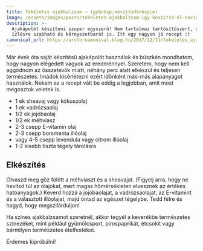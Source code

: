 ```yaml
---
title: Tökéletes ajakbalzsam – így&nbsp;készítsd&nbsp;el
image: /assets/images/posts/tokeletes-ajakbalzsam-igy-keszitsd-el-social.jpg
description: >-
  Ajakápolót készíteni szuper egyszerű! Nem tartalmaz tartósítószert, saját
  ízlésre szabható és környezetbarát is. Itt egy nagyon jó recept :)
canonical_url: https://arctornamonival.blog.hu/2017/12/11/tokeletes_ajakbalzsam_igy_keszitsd_el
---
```


Már évek óta saját készítésű ajakápolót használok és büszkén mondhatom, hogy
nagyon elégedett vagyok az eredménnyel. Szeretem, hogy nem kell aggódnom az
összetevők miatt, néhány perc alatt elkészül és teljesen természetes. Imádok
kísérletezni ezért időnként más-más alapanyagot használok. Nekem ez a recept
vált be eddig a legjobban, amit most megosztok veletek is.

*   1 ek sheavaj vagy kókuszolaj
*   1 ek vadrózsaolaj
*   1/2 ek jojóbaolaj
*   1/2 ek méhviasz
*   2-3 csepp E-vitamin olaj
*   2-3 csepp borsmenta illóolaj
*   vagy 4-5 csepp levendula vagy citrom illóolaj
*   1-2 kisebb tiszta tégely tárolásra

## Elkészítés

Olvaszd meg gőz fölött a méhviaszt és a sheavajat. (Figyelj arra, hogy ne
hevítsd túl az olajokat, mert magas hőmérsékleten elvesznek az értékes
hatóanyagok.) Keverd hozzá a jojóbaolajat, a vadrózsaolajat, az E-vitamint és a választott illóolajat, majd
öntsd az egészet tégelybe. Tedd félre és hagyd, hogy megszilárduljon!

Ha színes ajakbalzsamot szeretnél, akkor tegyél a keverékbe természetes
színezéket, mint például gyümölcsport, pirospaprikát, étcsokit vagy bármilyen
természetes ételfestéket.

Érdemes kipróbálni!
